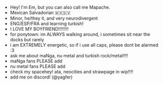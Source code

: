 - Hey! I'm Em, but you can also call me Mapache.
- Mexican Salvadorian 🇲🇽🇸🇻
- Minor, he/they it, and very neurodivergent
- ENG/ESP/FRA and learning turkish!
- I LOVE MY BOYFRIEND!!!!!!!!
- for ponytown: im ALWAYS walking around, i sometimes sit near the docks but rarely
- i am EXTREMELY energetic, so if i use all caps, please dont be alarmed :3
- ask me about maNga, nu metal and turkish rock/metal!!!!
- maNga fans PLEASE add
- nu metal fans PLEASE add
- check my spacehey! ata, neocities and strawpage in wip!!!!
- add me on discord! (@yagfer)
